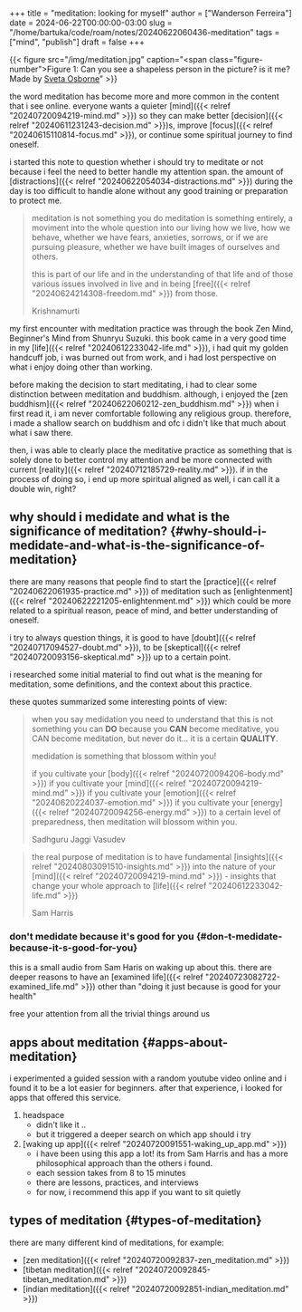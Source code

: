 +++
title = "meditation: looking for myself"
author = ["Wanderson Ferreira"]
date = 2024-06-22T00:00:00-03:00
slug = "/home/bartuka/code/roam/notes/20240622060436-meditation"
tags = ["mind", "publish"]
draft = false
+++

{{< figure src="/img/meditation.jpg" caption="<span class=\"figure-number\">Figure 1: </span>Can you see a shapeless person in the picture? is it me? Made by [Sveta Osborne](https://www.instagram.com/sveta_osborne_art/?hl=en)" >}}

the word meditation has become more and more common in the content that i see
online. everyone wants a quieter [mind]({{< relref "20240720094219-mind.md" >}}) so they can make better [decision]({{< relref "20240611231243-decision.md" >}})s, improve
[focus]({{< relref "20240615110814-focus.md" >}}), or continue some spiritual journey to find oneself.

i started this note to question whether i should try to meditate or not because
i feel the need to better handle my attention span. the amount of
[distractions]({{< relref "20240622054034-distractions.md" >}}) during the day is too difficult to handle alone without any
good training or preparation to protect me.

> meditation is not something you do
> meditation is something entirely, a moviment into the whole question into our living
> how we live, how we behave, whether we have fears, anxieties, sorrows, or if we
> are pursuing pleasure, whether we have built images of ourselves and others.
>
> this is part of our life and in the understanding of that life and of those
> various issues involved in live and in being [free]({{< relref "20240624214308-freedom.md" >}}) from those.
>
> Krishnamurti

my first encounter with meditation practice was through the book Zen Mind,
Beginner's Mind from Shunryu Suzuki. this book came in a very good time in my
[life]({{< relref "20240612233042-life.md" >}}), i had quit my golden handcuff job, i was burned out from work, and i
had lost perspective on what i enjoy doing other than working.

before making the decision to start meditating, i had to clear some distinction
between meditation and buddhism. although, i enjoyed the [zen buddhism]({{< relref "20240622060212-zen_buddhism.md" >}}) when
i first read it, i am never comfortable following any religious group.
therefore, i made a shallow search on buddhism and ofc i didn't like that much
about what i saw there.

then, i was able to clearly place the meditative practice as something that is
solely done to better control my attention and be more connected with current
[reality]({{< relref "20240712185729-reality.md" >}}). if in the process of doing so, i end up more spiritual aligned as well,
i can call it a double win, right?


## why should i medidate and what is the significance of meditation? {#why-should-i-medidate-and-what-is-the-significance-of-meditation}

there are many reasons that people find to start the [practice]({{< relref "20240622061935-practice.md" >}}) of meditation such
as [enlightenment]({{< relref "20240622221205-enlightenment.md" >}}) which could be more related to a spiritual reason, peace
of mind, and better understanding of oneself.

i try to always question things, it is good to have [doubt]({{< relref "20240717094527-doubt.md" >}}), to be [skeptical]({{< relref "20240720093156-skeptical.md" >}}) up to
a certain point.

i researched some initial material to find out what is the meaning for
meditation, some definitions, and the context about this practice.

these quotes summarized some interesting points of view:

> when you say medidation you need to understand that this is not something you
> can **DO** because you **CAN** become meditative, you CAN become meditation, but never
> do it... it is a certain **QUALITY**.
>
> medidation is something that blossom within you!
>
> if you cultivate your [body]({{< relref "20240720094206-body.md" >}})
> if you cultivate your [mind]({{< relref "20240720094219-mind.md" >}})
> if you cultivate your [emotion]({{< relref "20240620224037-emotion.md" >}})
> if you cultivate your [energy]({{< relref "20240720094256-energy.md" >}})
> to a certain level of preparedness, then meditation will blossom within you.
>
> Sadhguru Jaggi Vasudev

<!--quoteend-->

> the real purpose of meditation is to have fundamental [insights]({{< relref "20240803091510-insights.md" >}}) into the nature
> of your [mind]({{< relref "20240720094219-mind.md" >}}) - insights that change your whole approach to [life]({{< relref "20240612233042-life.md" >}})
>
> Sam Harris


### don't medidate because it's good for you {#don-t-medidate-because-it-s-good-for-you}

this is a small audio from Sam Haris on waking up about this. there are deeper
reasons to have an [examined life]({{< relref "20240723082722-examined_life.md" >}}) other than "doing it just because is good for
your health"

free your attention from all the trivial things around us


## apps about meditation {#apps-about-meditation}

i experimented a guided session with a random youtube video online and i found
it to be a lot easier for beginners. after that experience, i looked for apps
that offered this service.

1.  headspace
    -   didn't like it ..
    -   but it triggered a deeper search on which app should i try
2.  [waking up app]({{< relref "20240720091551-waking_up_app.md" >}})
    -   i have been using this app a lot! its from Sam Harris and has a more
        philosophical approach than the others i found.
    -   each session takes from 8 to 15 minutes
    -   there are lessons, practices, and interviews
    -   for now, i recommend this app if you want to sit quietly


## types of meditation {#types-of-meditation}

there are many different kind of meditations, for example:

-   [zen meditation]({{< relref "20240720092837-zen_meditation.md" >}})
-   [tibetan meditation]({{< relref "20240720092845-tibetan_meditation.md" >}})
-   [indian meditation]({{< relref "20240720092851-indian_meditation.md" >}})
